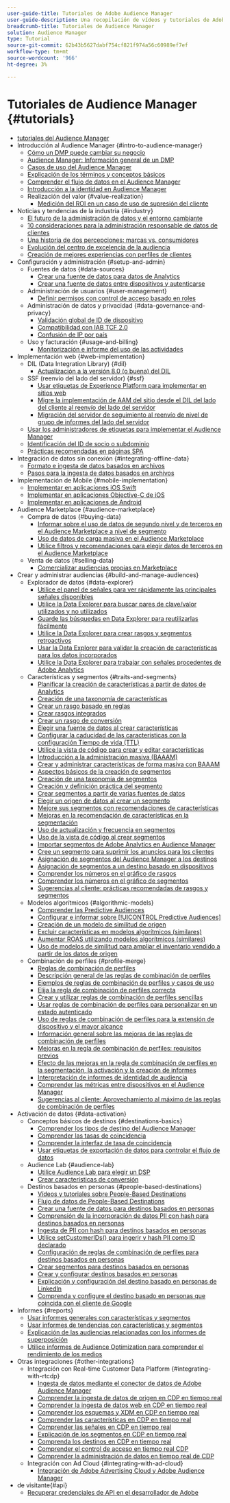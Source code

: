 ```yaml
---
user-guide-title: Tutoriales de Adobe Audience Manager
user-guide-description: Una recopilación de vídeos y tutoriales de Adobe Analytics.
breadcrumb-title: Tutoriales de Audience Manager
solution: Audience Manager
type: Tutorial
source-git-commit: 62b43b5627dabf754cf821f974a56c60989ef7ef
workflow-type: tm+mt
source-wordcount: '966'
ht-degree: 3%

---
```



# Tutoriales de Audience Manager {#tutorials}

+ [tutoriales del Audience Manager](overview.md)
+ Introducción al Audience Manager {#intro-to-audience-manager}
   + [Cómo un DMP puede cambiar su negocio](intro-to-audience-manager/how-a-dmp-can-change-your-business.md)
   + [Audience Manager: Información general de un DMP](intro-to-audience-manager/audience-manager-overview-of-a-dmp.md)
   + [Casos de uso del Audience Manager](intro-to-audience-manager/audience-manager-use-cases.md)
   + [Explicación de los términos y conceptos básicos](intro-to-audience-manager/understanding-basic-terms-and-concepts-in-audience-manager.md)
   + [Comprender el flujo de datos en el Audience Manager](intro-to-audience-manager/understanding-the-data-flow-in-audience-manager.md)
   + [Introducción a la identidad en Audience Manager](intro-to-audience-manager/introduction-to-identity-in-audience-manager.md)
   + Realización del valor {#value-realization}
      + [Medición del ROI en un caso de uso de supresión del cliente](intro-to-audience-manager/value-realization/measuring-roi-in-a-customer-suppression-use-case.md)
+ Noticias y tendencias de la industria {#industry}
   + [El futuro de la administración de datos y el entorno cambiante](https://experienceleague.adobe.com/docs/platform-learn/tutorials/industry/the-future-of-data-management-and-the-changing-environment.html)
   + [10 consideraciones para la administración responsable de datos de clientes](https://experienceleague.adobe.com/docs/platform-learn/tutorials/privacy/ten-considerations-for-responsible-customer-data-management.html)
   + [Una historia de dos percepciones: marcas vs. consumidores](https://experienceleague.adobe.com/docs/platform-learn/tutorials/industry/brands-vs-consumers.html)
   + [Evolución del centro de excelencia de la audiencia](https://experienceleague.adobe.com/docs/platform-learn/tutorials/industry/evolving-your-audience-center-of-excellence.html)
   + [Creación de mejores experiencias con perfiles de clientes](https://experienceleague.adobe.com/docs/platform-learn/tutorials/industry/building-better-experiences-with-customer-profiles.html)
+ Configuración y administración {#setup-and-admin}
   + Fuentes de datos {#data-sources}
      + [Crear una fuente de datos para datos de Analytics](setup-and-admin/data-sources/create-a-data-source-for-analytics-data.md)
      + [Crear una fuente de datos entre dispositivos y autenticarse](setup-and-admin/data-sources/creating-a-cross-device-data-source-and-authenticating.md)
   + Administración de usuarios {#user-management}
      + [Definir permisos con control de acceso basado en roles](setup-and-admin/user-management/setting-permissions-with-role-based-access-control.md)
   + Administración de datos y privacidad {#data-governance-and-privacy}
      + [Validación global de ID de dispositivo](setup-and-admin/data-governance-and-privacy/global-device-id-validation.md)
      + [Compatibilidad con IAB TCF 2.0](setup-and-admin/data-governance-and-privacy/iab-tcf-support.md)
      + [Confusión de IP por país](setup-and-admin/data-governance-and-privacy/ip-obfuscation-by-country.md)
   + Uso y facturación {#usage-and-billing}
      + [Monitorización e informe del uso de las actividades](setup-and-admin/usage-and-billing/monitoring-and-reporting-on-activity-usage.md)
+ Implementación web {#web-implementation}
   + DIL (Data Integration Library) {#dil}
      + [Actualización a la versión 8.0 (o buena) del DIL](web-implementation/dil/updating-to-dil-version-8-0-or-greater.md)
   + SSF (reenvío del lado del servidor) {#ssf}
      + [Usar etiquetas de Experience Platform para implementar en sitios web](https://experienceleague.adobe.com/docs/launch-learn/implementing-in-websites-with-launch/index.html?lang=en)
      + [Migre la implementación de AAM del sitio desde el DIL del lado del cliente al reenvío del lado del servidor](web-implementation/ssf/migrating-your-site-implementation-from-client-side-dil-to-server-side-forwarding.md)
      + [Migración del servidor de seguimiento al reenvío de nivel de grupo de informes del lado del servidor](web-implementation/ssf/migrating-from-tracking-server-to-report-suite-level-server-side-forwarding.md)
   + [Usar los administradores de etiquetas para implementar el Audience Manager](web-implementation/using-tag-managers-to-implement-audience-manager.md)
   + [Identificación del ID de socio o subdominio](web-implementation/how-to-identify-your-partner-id-or-subdomain.md)
   + [Prácticas recomendadas en páginas SPA](web-implementation/using-best-practices-on-spa-pages-when-sending-data-to-aam.md)
+ Integración de datos sin conexión {#integrating-offline-data}
   + [Formato e ingesta de datos basados en archivos](integrating-offline-data/formatting-and-ingesting-file-based-data.md)
   + [Pasos para la ingesta de datos basados en archivos](integrating-offline-data/steps-for-ingesting-file-based-data.md)
+ Implementación de Mobile {#mobile-implementation}
   + [Implementar en aplicaciones iOS Swift](https://experienceleague.adobe.com/docs/launch-learn/implementing-in-mobile-ios-swift-apps-with-launch/index.html?lang=en)
   + [Implementar en aplicaciones Objective-C de iOS](https://experienceleague.adobe.com/docs/launch-learn/implementing-in-mobile-ios-objective-c-apps-with-launch/index.html?lang=en)
   + [Implementar en aplicaciones de Android](https://experienceleague.adobe.com/docs/launch-learn/implementing-in-mobile-android-apps-with-launch/index.html?lang=en)
+ Audience Marketplace {#audience-marketplace}
   + Compra de datos {#buying-data}
      + [Informar sobre el uso de datos de segundo nivel y de terceros en el Audience Marketplace a nivel de segmento](audience-marketplace/buying-data/reporting-2nd-and-3rd-party-data-usage-in-the-audience-marketplace-at-the-segment-level.md)
      + [Uso de datos de carga masiva en el Audience Marketplace](audience-marketplace/buying-data/bulk-uploading-data-usage-into-the-audience-marketplace.md)
      + [Utilice filtros y recomendaciones para elegir datos de terceros en el Audience Marketplace](audience-marketplace/buying-data/using-filters-and-recommendations-to-choose-3rd-party-data-in-audience-marketplace.md)
   + Venta de datos {#selling-data}
      + [Comercializar audiencias propias en Marketplace](audience-marketplace/selling-data/commercialize-owned-audiences-on-marketplace.md)
+ Crear y administrar audiencias {#build-and-manage-audiences}
   + Explorador de datos {#data-explorer}
      + [Utilice el panel de señales para ver rápidamente las principales señales disponibles](build-and-manage-audiences/data-explorer/using-the-signals-dashboard-to-quickly-view-top-available-signals.md)
      + [Utilice la Data Explorer para buscar pares de clave/valor utilizados y no utilizados](build-and-manage-audiences/data-explorer/using-data-explorer-to-search-for-used-and-unused-key-value-pairs.md)
      + [Guarde las búsquedas en Data Explorer para reutilizarlas fácilmente](build-and-manage-audiences/data-explorer/saving-searches-in-data-explorer-for-convenience-in-re-use.md)
      + [Utilice la Data Explorer para crear rasgos y segmentos retroactivos](build-and-manage-audiences/data-explorer/using-data-explorer-to-create-retroactive-traits-and-segments.md)
      + [Usar la Data Explorer para validar la creación de características para los datos incorporados](build-and-manage-audiences/data-explorer/using-data-explorer-to-validate-trait-creation-for-your-onboarded-data.md)
      + [Utilice la Data Explorer para trabajar con señales procedentes de Adobe Analytics](build-and-manage-audiences/data-explorer/using-data-explorer-to-work-with-signals-coming-from-adobe-analytics.md)
   + Características y segmentos {#traits-and-segments}
      + [Planificar la creación de características a partir de datos de Analytics](build-and-manage-audiences/traits-and-segments/planning-trait-creation-from-analytics-data.md)
      + [Creación de una taxonomía de características](build-and-manage-audiences/traits-and-segments/creating-a-trait-taxonomy.md)
      + [Crear un rasgo basado en reglas](build-and-manage-audiences/traits-and-segments/creating-rule-based-traits.md)
      + [Crear rasgos integrados](build-and-manage-audiences/traits-and-segments/creating-onboarded-traits.md)
      + [Crear un rasgo de conversión](build-and-manage-audiences/traits-and-segments/creating-conversion-traits.md)
      + [Elegir una fuente de datos al crear características](build-and-manage-audiences/traits-and-segments/choosing-a-data-source-when-creating-traits.md)
      + [Configurar la caducidad de las características con la configuración Tiempo de vida (TTL)](build-and-manage-audiences/traits-and-segments/configuring-trait-expiration-with-the-time-to-live-ttl-setting.md)
      + [Utilice la vista de código para crear y editar características](build-and-manage-audiences/traits-and-segments/using-code-view-to-create-and-edit-traits.md)
      + [Introducción a la administración masiva (BAAAM)](build-and-manage-audiences/traits-and-segments/introduction-to-bulk-management-baaam.md)
      + [Crear y administrar características de forma masiva con BAAAM](build-and-manage-audiences/traits-and-segments/creating-and-managing-traits-in-bulk-with-baaam.md)
      + [Aspectos básicos de la creación de segmentos](build-and-manage-audiences/traits-and-segments/the-basics-of-creating-segments.md)
      + [Creación de una taxonomía de segmentos](build-and-manage-audiences/traits-and-segments/creating-a-segment-taxonomy.md)
      + [Creación y definición práctica del segmento](build-and-manage-audiences/traits-and-segments/practical-segment-definition-and-creation.md)
      + [Crear segmentos a partir de varias fuentes de datos](build-and-manage-audiences/traits-and-segments/creating-segments-from-multiple-data-sources.md)
      + [Elegir un origen de datos al crear un segmento](build-and-manage-audiences/traits-and-segments/choosing-a-data-source-when-creating-a-segment.md)
      + [Mejore sus segmentos con recomendaciones de características](build-and-manage-audiences/traits-and-segments/enhancing-your-segments-with-trait-recommendations.md)
      + [Mejoras en la recomendación de características en la segmentación](build-and-manage-audiences/traits-and-segments/trait-recommendation-enhancements-in-the-segment-builder.md)
      + [Uso de actualización y frecuencia en segmentos](build-and-manage-audiences/traits-and-segments/using-recency-and-frequency-in-segments.md)
      + [Uso de la vista de código al crear segmentos](build-and-manage-audiences/traits-and-segments/using-code-view-when-building-segments.md)
      + [Importar segmentos de Adobe Analytics en Audience Manager](build-and-manage-audiences/traits-and-segments/import-aa-segments-into-aam.md)
      + [Cree un segmento para suprimir los anuncios para los clientes](build-and-manage-audiences/traits-and-segments/building-a-segment-to-suppress-ads-to-customers.md)
      + [Asignación de segmentos del Audience Manager a los destinos](build-and-manage-audiences/traits-and-segments/mapping-audience-manager-segments-to-destinations.md)
      + [Asignación de segmentos a un destino basado en dispositivos](build-and-manage-audiences/traits-and-segments/mapping-segments-to-a-device-based-destination.md)
      + [Comprender los números en el gráfico de rasgos](build-and-manage-audiences/traits-and-segments/understanding-numbers-in-the-trait-graph.md)
      + [Comprender los números en el gráfico de segmentos](build-and-manage-audiences/traits-and-segments/understanding-numbers-in-the-segment-graph.md)
      + [Sugerencias al cliente: prácticas recomendadas de rasgos y segmentos](build-and-manage-audiences/traits-and-segments/customer-tips-traits-and-segments-best-practices.md)
   + Modelos algorítmicos {#algorithmic-models}
      + [Comprender las Predictive Audiences](build-and-manage-audiences/algorithmic-models/understanding-predictive-audiences.md)
      + [Configurar e informar sobre [!UICONTROL Predictive Audiences]](build-and-manage-audiences/algorithmic-models/configure-and-report-on-predictive-audiences.md)
      + [Creación de un modelo de similitud de origen](build-and-manage-audiences/algorithmic-models/creating-a-first-party-look-alike-model.md)
      + [Excluir características en modelos algorítmicos (similares)](build-and-manage-audiences/algorithmic-models/excluding-traits-in-algorithmic-look-alike-models.md)
      + [Aumentar ROAS utilizando modelos algorítmicos (similares)](build-and-manage-audiences/algorithmic-models/increase-roas-by-using-algorithmic-look-alike-models.md)
      + [Uso de modelos de similitud para ampliar el inventario vendido a partir de los datos de origen](build-and-manage-audiences/algorithmic-models/using-look-alike-models-to-extend-sold-out-inventory-from-your-1st-party-data.md)
   + Combinación de perfiles {#profile-merge}
      + [Reglas de combinación de perfiles](build-and-manage-audiences/profile-merge/profile-merge.md)
      + [Descripción general de las reglas de combinación de perfiles](build-and-manage-audiences/profile-merge/overview-of-profile-merge-rules.md)
      + [Ejemplos de reglas de combinación de perfiles y casos de uso](build-and-manage-audiences/profile-merge/profile-merge-rule-examples-and-use-cases.md)
      + [Elija la regla de combinación de perfiles correcta](build-and-manage-audiences/profile-merge/choosing-the-right-profile-merge-rule.md)
      + [Crear y utilizar reglas de combinación de perfiles sencillas](build-and-manage-audiences/profile-merge/creating-and-using-simple-profile-merge-rules.md)
      + [Usar reglas de combinación de perfiles para personalizar en un estado autenticado](build-and-manage-audiences/profile-merge/using-profile-merge-rules-to-personalize-in-an-authenticated-state.md)
      + [Uso de reglas de combinación de perfiles para la extensión de dispositivo y el mayor alcance](build-and-manage-audiences/profile-merge/using-profile-merge-rules-for-device-extension-and-increased-reach.md)
      + [Información general sobre las mejoras de las reglas de combinación de perfiles](build-and-manage-audiences/profile-merge/overview-of-profile-merge-rule-enhancements.md)
      + [Mejoras en la regla de combinación de perfiles: requisitos previos](build-and-manage-audiences/profile-merge/profile-merge-rule-enhancements-pre-requisites.md)
      + [Efecto de las mejoras en la regla de combinación de perfiles en la segmentación, la activación y la creación de informes](build-and-manage-audiences/profile-merge/how-profile-merge-rule-enhancements-impact-segmentation-activation-and-reporting.md)
      + [Interpretación de informes de identidad de audiencia](build-and-manage-audiences/profile-merge/interpret-audience-identity-reporting.md)
      + [Comprender las métricas entre dispositivos en el Audience Manager](build-and-manage-audiences/profile-merge/understanding-cross-device-metrics-in-audience-manager.md)
      + [Sugerencias al cliente: Aprovechamiento al máximo de las reglas de combinación de perfiles](build-and-manage-audiences/profile-merge/customer-tips-getting-the-most-out-of-profile-merge-rules.md)
+ Activación de datos {#data-activation}
   + Conceptos básicos de destinos {#destinations-basics}
      + [Comprender los tipos de destino del Audience Manager](data-activation/destinations-basics/understanding-audience-manager-destination-types.md)
      + [Comprender las tasas de coincidencia](data-activation/destinations-basics/understanding-match-rates.md)
      + [Comprender la interfaz de tasa de coincidencia](data-activation/destinations-basics/understanding-the-match-rate-interface-in-audience-manager.md)
      + [Usar etiquetas de exportación de datos para controlar el flujo de datos](data-activation/destinations-basics/using-data-export-labels-to-control-data-flow.md)
   + Audience Lab {#audience-lab}
      + [Utilice Audience Lab para elegir un DSP](data-activation/audience-lab/using-audience-lab-to-choose-a-dsp.md)
      + [Crear características de conversión](https://experienceleague.adobe.com/docs/audience-manager-learn/tutorials/build-and-manage-audiences/traits-and-segments/creating-conversion-traits.html)
   + Destinos basados en personas {#people-based-destinations}
      + [Vídeos y tutoriales sobre People-Based Destinations](data-activation/people-based-destinations/pbd.md)
      + [Flujo de datos de People-Based Destinations](data-activation/people-based-destinations/people-based-destinations-data-flow.md)
      + [Crear una fuente de datos para destinos basados en personas](data-activation/people-based-destinations/creating-a-data-source-for-people-based-destinations.md)
      + [Comprensión de la incorporación de datos PII con hash para destinos basados en personas](data-activation/people-based-destinations/understanding-hashed-pii-data-ingestion-for-people-based-destinations.md)
      + [Ingesta de PII con hash para destinos basados en personas](data-activation/people-based-destinations/ingesting-hashed-pii-for-people-based-destinations.md)
      + [Utilice setCustomerIDs() para ingerir y hash PII como ID declarado](data-activation/people-based-destinations/using-setcustomerids-to-ingest-and-hash-pii-as-a-declared-id.md)
      + [Configuración de reglas de combinación de perfiles para destinos basados en personas](data-activation/people-based-destinations/configuring-profile-merge-rules-for-people-based-destinations.md)
      + [Crear segmentos para destinos basados en personas](data-activation/people-based-destinations/creating-segments-for-people-based-destinations.md)
      + [Crear y configurar destinos basados en personas](data-activation/people-based-destinations/create-and-configure-people-based-destinations.md)
      + [Explicación y configuración del destino basado en personas de LinkedIn](data-activation/people-based-destinations/understanding-and-configuring-the-linkedin-pbd.md)
      + [Comprenda y configure el destino basado en personas que coincida con el cliente de Google](data-activation/people-based-destinations/understanding-and-configuring-the-google-customer-match-pbd.md)
+ Informes {#reports}
   + [Usar informes generales con características y segmentos](reports/using-general-reports-with-traits-and-segments.md)
   + [Usar informes de tendencias con características y segmentos](reports/using-trended-reports-with-traits-and-segments.md)
   + [Explicación de las audiencias relacionadas con los informes de superposición](reports/understand-related-audiences-with-overlap-reports.md)
   + [Utilice informes de Audience Optimization para comprender el rendimiento de los medios](reports/using-audience-optimization-reports-to-understand-media-performance.md)
+ Otras integraciones {#other-integrations}
   + Integración con Real-time Customer Data Platform {#integrating-with-rtcdp}
      + [Ingesta de datos mediante el conector de datos de Adobe Audience Manager](https://experienceleague.adobe.com/docs/platform-learn/tutorials/sources/ingest-data-from-aam.html?lang=en#sources)
      + [Comprender la ingesta de datos de origen en CDP en tiempo real](other-integrations/integrating-with-rtcdp/rtcdp-1pd-ingestion-for-aam-users.md)
      + [Comprender la ingesta de datos web en CDP en tiempo real](other-integrations/integrating-with-rtcdp/rtcdp-web-ingestion-for-aam-users.md)
      + [Comprender los esquemas y XDM en CDP en tiempo real](other-integrations/integrating-with-rtcdp/rtcdp-schemas-xdm-for-aam-users.md)
      + [Comprender las características en CDP en tiempo real](other-integrations/integrating-with-rtcdp/rtcdp-traits-for-aam-users.md)
      + [Comprender las señales en CDP en tiempo real](other-integrations/integrating-with-rtcdp/rtcdp-signals-for-aam-users.md)
      + [Explicación de los segmentos en CDP en tiempo real](other-integrations/integrating-with-rtcdp/rtcdp-segments-for-aam-users.md)
      + [Comprenda los destinos en CDP en tiempo real](other-integrations/integrating-with-rtcdp/rtcdp-destinations-for-aam-users.md)
      + [Comprender el control de acceso en tiempo real CDP](other-integrations/integrating-with-rtcdp/rtcdp-access-control-for-aam-users.md)
      + [Comprender la administración de datos en tiempo real de CDP](other-integrations/integrating-with-rtcdp/rtcdp-data-gov-for-aam-users.md)
   + Integración con Ad Cloud {#integrating-with-ad-cloud}
      + [Integración de Adobe Advertising Cloud y Adobe Audience Manager](other-integrations/integrating-with-ad-cloud/advertising-cloud-and-audience-manager-integration.md)
+ de visitante{#api}
   + [Recuperar credenciales de API en el desarrollador de Adobe](api/retrieve-api-credentials-in-adobe-io.md)
